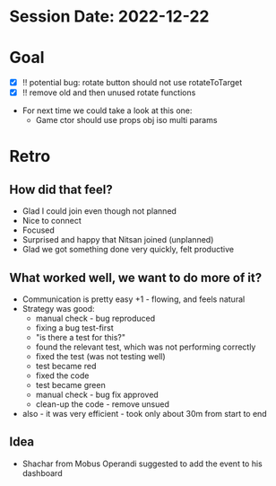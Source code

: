 # Session Date: 2022-12-22
# Goal

- [X] !! potential bug: rotate button should not use rotateToTarget
- [X] !! remove old and then unused rotate functions
- For next time we could take a look at this one:
    - Game ctor should use props obj iso multi params

# Retro

## How did that feel?
- Glad I could join even though not planned
- Nice to connect
- Focused
- Surprised and happy that Nitsan joined (unplanned)
- Glad we got something done very quickly, felt productive

## What worked well, we want to do more of it?
- Communication is pretty easy +1 - flowing, and feels natural
- Strategy was good:
    - manual check - bug reproduced
    - fixing a bug test-first
    - "is there a test for this?"
    - found the relevant test, which was not performing correctly
    - fixed the test (was not testing well)
    - test became red
    - fixed the code
    - test became green
    - manual check - bug fix approved
    - clean-up the code - remove unsued
- also - it was very efficient - took only about 30m from start to end

## Idea
- Shachar from Mobus Operandi suggested to add the event to his dashboard
